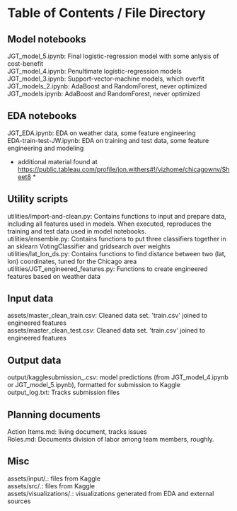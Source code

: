 # Table of Contents / File Directory


## Model notebooks

JGT_model_5.ipynb:  Final logistic-regression model with some anlysis of cost-benefit  
JGT_model_4.ipynb:  Penultimate logistic-regression models  
JGT_model_3.ipynb:  Support-vector-machine models, which overfit  
JGT_models_2.ipynb:  AdaBoost and RandomForest, never optimized  
JGT_models.ipynb:  AdaBoost and RandomForest, never optimized  


## EDA notebooks

JGT_EDA.ipynb:  EDA on weather data, some feature engineering  
EDA-train-test-JW.ipynb: EDA on training and test data, some feature engineering and modeling

* additional material found at https://public.tableau.com/profile/jon.withers#!/vizhome/chicagownv/Sheet8 *

## Utility scripts

utilities/import-and-clean.py: Contains functions to input and prepare data, including all features used in models. When executed, reproduces the training and test data used in model notebooks.  
utilities/ensemble.py:  Contains functions to put three classifiers together in an sklearn VotingClassifier and gridsearch over weights  
utilities/lat_lon_ds.py:  Contains functions to find distance between two (lat, lon) coordinates, tuned for the Chicago area  
utilities/JGT_engineered_features.py:  Functions to create engineered features based on weather data  


## Input data

assets/master_clean_train.csv:  Cleaned data set.  'train.csv' joined to engineered features  
assets/master_clean_test.csv:  Cleaned data set.  'train.csv' joined to engineered features  


## Output data

output/kagglesubmission_<date time>.csv: model predictions (from JGT_model_4.ipynb or JGT_model_5.ipynb), formatted for submission to Kaggle  
output_log.txt:  Tracks submission files  


## Planning documents

Action Items.md:  living document, tracks issues  
Roles.md:  Documents division of labor among team members, roughly.  


## Misc

assets/input/*.*: files from Kaggle  
assets/src/*.*: files from Kaggle  
assets/visualizations/*.*: visualizations generated from EDA and external sources  
